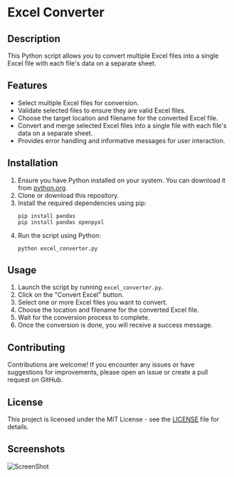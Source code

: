 # Excel Converter

## Description
This Python script allows you to convert multiple Excel files into a single Excel file with each file's data on a separate sheet.

## Features
- Select multiple Excel files for conversion.
- Validate selected files to ensure they are valid Excel files.
- Choose the target location and filename for the converted Excel file.
- Convert and merge selected Excel files into a single file with each file's data on a separate sheet.
- Provides error handling and informative messages for user interaction.

## Installation
1. Ensure you have Python installed on your system. You can download it from [python.org](https://www.python.org/downloads/).
2. Clone or download this repository.
3. Install the required dependencies using pip:
    ```
    pip install pandas
    pip install pandas openpyxl
    ```
4. Run the script using Python:
    ```
    python excel_converter.py
    ```

## Usage
1. Launch the script by running `excel_converter.py`.
2. Click on the "Convert Excel" button.
3. Select one or more Excel files you want to convert.
4. Choose the location and filename for the converted Excel file.
5. Wait for the conversion process to complete.
6. Once the conversion is done, you will receive a success message.

## Contributing
Contributions are welcome! If you encounter any issues or have suggestions for improvements, please open an issue or create a pull request on GitHub.

## License
This project is licensed under the MIT License - see the [LICENSE](LICENSE) file for details.

## Screenshots

![ScreenShot](https://raw.github.com/saturnthehustler/ExcelConvertGUI/blob/6ced58bbe904793a365b182e922b12e1a8050b94/Screenshot%201.png)
